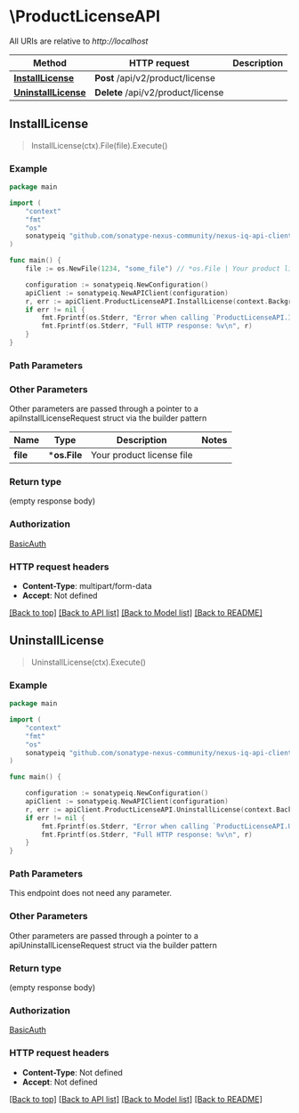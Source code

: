 # \ProductLicenseAPI

All URIs are relative to *http://localhost*

Method | HTTP request | Description
------------- | ------------- | -------------
[**InstallLicense**](ProductLicenseAPI.md#InstallLicense) | **Post** /api/v2/product/license | 
[**UninstallLicense**](ProductLicenseAPI.md#UninstallLicense) | **Delete** /api/v2/product/license | 



## InstallLicense

> InstallLicense(ctx).File(file).Execute()





### Example

```go
package main

import (
	"context"
	"fmt"
	"os"
	sonatypeiq "github.com/sonatype-nexus-community/nexus-iq-api-client-go"
)

func main() {
	file := os.NewFile(1234, "some_file") // *os.File | Your product license file (optional)

	configuration := sonatypeiq.NewConfiguration()
	apiClient := sonatypeiq.NewAPIClient(configuration)
	r, err := apiClient.ProductLicenseAPI.InstallLicense(context.Background()).File(file).Execute()
	if err != nil {
		fmt.Fprintf(os.Stderr, "Error when calling `ProductLicenseAPI.InstallLicense``: %v\n", err)
		fmt.Fprintf(os.Stderr, "Full HTTP response: %v\n", r)
	}
}
```

### Path Parameters



### Other Parameters

Other parameters are passed through a pointer to a apiInstallLicenseRequest struct via the builder pattern


Name | Type | Description  | Notes
------------- | ------------- | ------------- | -------------
 **file** | ***os.File** | Your product license file | 

### Return type

 (empty response body)

### Authorization

[BasicAuth](../README.md#BasicAuth)

### HTTP request headers

- **Content-Type**: multipart/form-data
- **Accept**: Not defined

[[Back to top]](#) [[Back to API list]](../README.md#documentation-for-api-endpoints)
[[Back to Model list]](../README.md#documentation-for-models)
[[Back to README]](../README.md)


## UninstallLicense

> UninstallLicense(ctx).Execute()





### Example

```go
package main

import (
	"context"
	"fmt"
	"os"
	sonatypeiq "github.com/sonatype-nexus-community/nexus-iq-api-client-go"
)

func main() {

	configuration := sonatypeiq.NewConfiguration()
	apiClient := sonatypeiq.NewAPIClient(configuration)
	r, err := apiClient.ProductLicenseAPI.UninstallLicense(context.Background()).Execute()
	if err != nil {
		fmt.Fprintf(os.Stderr, "Error when calling `ProductLicenseAPI.UninstallLicense``: %v\n", err)
		fmt.Fprintf(os.Stderr, "Full HTTP response: %v\n", r)
	}
}
```

### Path Parameters

This endpoint does not need any parameter.

### Other Parameters

Other parameters are passed through a pointer to a apiUninstallLicenseRequest struct via the builder pattern


### Return type

 (empty response body)

### Authorization

[BasicAuth](../README.md#BasicAuth)

### HTTP request headers

- **Content-Type**: Not defined
- **Accept**: Not defined

[[Back to top]](#) [[Back to API list]](../README.md#documentation-for-api-endpoints)
[[Back to Model list]](../README.md#documentation-for-models)
[[Back to README]](../README.md)

